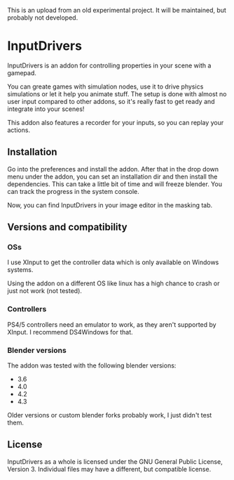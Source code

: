 This is an upload from an old experimental project.
It will be maintained, but probably not developed.

# InputDrivers

InputDrivers is an addon for controlling properties in your scene with a gamepad.

You can greate games with simulation nodes, use it to drive physics simulations or let it help you animate stuff.
The setup is done with almost no user input compared to other addons, so it's really fast to get ready and integrate into your scenes!

This addon also features a recorder for your inputs, so you can replay your actions.

## Installation

Go into the preferences and install the addon. After that in the drop down menu under the addon, you can set an installation dir and then install the dependencies. This can take a little bit of time and will freeze blender. You can track the progress in the system console.

Now, you can find InputDrivers in your image editor in the masking tab.

## Versions and compatibility

### OSs
I use XInput to get the controller data which is only available on Windows systems.

Using the addon on a different OS like linux has a high chance to crash or just not work (not tested).

### Controllers

PS4/5 controllers need an emulator to work, as they aren't supported by XInput. I recommend DS4Windows for that.

### Blender versions
The addon was tested with the following blender versions:

* 3.6
* 4.0
* 4.2
* 4.3

Older versions or custom blender forks probably work, I just didn't test them.

## License

InputDrivers as a whole is licensed under the GNU General Public License, Version 3. 
Individual files may have a different, but compatible license.
